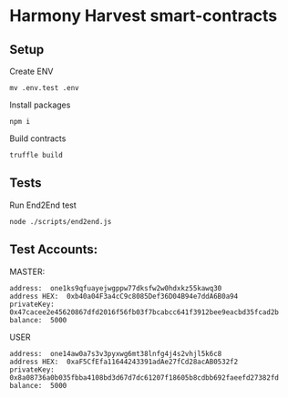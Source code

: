 # Harmony Harvest smart-contracts

## Setup

Create ENV
```
mv .env.test .env
```

Install packages
```
npm i
```

Build contracts
```
truffle build
```

## Tests

Run End2End test
```
node ./scripts/end2end.js
```

## Test Accounts: 

MASTER:
```
address:  one1ks9qfuayejwgppw77dksfw2w0hdxkz55kawq30
address HEX:  0xb40a04F3a4cC9c8085Def36D04B94e7ddA6B0a94
privateKey:  0x47cacee2e45620867dfd2016f56fb03f7bcabcc641f3912bee9eacbd35fcad2b
balance:  5000
```


USER
```
address:  one14aw0a7s3v3pyxwg6mt38lnfg4j4s2vhjl5k6c8
address HEX:  0xaF5CfEfa11644243391adAe27fCd28acAB0532f2
privateKey:  0x8a08736a0b035fbba4108bd3d67d7dc61207f18605b8cdbb692faeefd27382fd
balance:  5000
```
